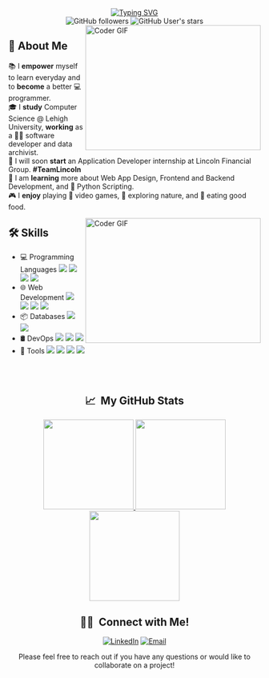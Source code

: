 <div align="center">
  <a href="https://git.io/typing-svg"> 
    <img src="https://readme-typing-svg.demolab.com?font=Fira+Code&size=30&duration=500&pause=1000&color=FFA500&multiline=true&width=500&height=100&lines=print(%22Hello%2C+I'm+Andy!%22);+" alt="Typing SVG" />
  </a>
</div>

<div align="center">
  <img alt="GitHub followers" src="https://img.shields.io/github/followers/andy-1au?style=social">
  <img alt="GitHub User's stars" src="https://img.shields.io/github/stars/andy-1au?style=social">
</div>

<img alt="Coder GIF" height=250 width=350 align="right" src="https://cdn.dribbble.com/users/730703/screenshots/6581243/avento.gif"/>

<div align="left">
  <h2>🌟 About Me</h2>
  <p>
    📚 I <strong>empower</strong> myself to learn everyday and to <strong>become</strong> a better 💻 programmer.<br>
    🎓 I <strong>study</strong> Computer Science @ Lehigh University, <strong>working</strong> as a 👨‍💻 software developer and data archivist.<br>
    💼 I will soon <strong>start</strong> an Application Developer internship at Lincoln Financial Group. <strong>#TeamLincoln</strong> <br>
    🌱 I am <strong>learning</strong> more about Web App Design, Frontend and Backend Development, and 🐍 Python Scripting.<br>
    🎮 I <strong>enjoy</strong> playing 👾 video games, 🌲 exploring nature, and 🍲 eating good food.
  </p>
</div>

<img alt="Coder GIF" height=250 width=350 align="right" src="https://images.squarespace-cdn.com/content/v1/5769fc401b631bab1addb2ab/1541580611624-TE64QGKRJG8SWAIUS7NS/ke17ZwdGBToddI8pDm48kPoswlzjSVMM-SxOp7CV59BZw-zPPgdn4jUwVcJE1ZvWQUxwkmyExglNqGp0IvTJZamWLI2zvYWH8K3-s_4yszcp2ryTI0HqTOaaUohrI8PI6FXy8c9PWtBlqAVlUS5izpdcIXDZqDYvprRqZ29Pw0o/coding-freak.gif"/>

<div align="left">
  <h2>🛠 Skills</h2>
  <ul>
    <li>
      💻 Programming Languages
      <img src="https://img.shields.io/badge/-Python-333333?style=flat&logo=python">
      <img src="https://img.shields.io/badge/-Java-333333?style=flat&logo=Java&logoColor=007396">
      <img src="https://img.shields.io/badge/-JavaScript-333333?style=flat&logo=javascript">
      <img src="https://img.shields.io/badge/-R-333333?style=flat&logo=r&logoColor=276DC3">
    </li>
    <li>
      🌐 Web Development
      <img src="https://img.shields.io/badge/-HTML5-333333?style=flat&logo=HTML5">
      <img src="https://img.shields.io/badge/-CSS-333333?style=flat&logo=CSS3&logoColor=1572B6">
      <img src="https://img.shields.io/badge/-Flask-333333?style=flat&logo=flask&logoColor=FFFFFF">
      <img src="https://img.shields.io/badge/-Bootstrap-333333?style=flat&logo=bootstrap&logoColor=563D7C">
    </li>
    <li>
      📦 Databases
      <img src="https://img.shields.io/badge/-PostgreSQL-333333?style=flat&logo=postgresql&logoColor=336791">
      <img src="https://img.shields.io/badge/-SQLite-333333?style=flat&logo=sqlite&logoColor=003B57">
    </li>
    <li>
      🛢️ DevOps
      <img src="https://img.shields.io/badge/-Maven-333333?style=flat&logo=apache-maven&logoColor=C71A36">
      <img src="https://img.shields.io/badge/-Docker-333333?style=flat&logo=docker&logoColor=2496ED">
      <img src="https://img.shields.io/badge/-AWS-333333?style=flat&logo=amazon-aws&logoColor=FF9900">
    </li>
    <li>
      🔧 Tools
      <img src="https://img.shields.io/badge/-Git-333333?style=flat&logo=git">
      <img src="https://img.shields.io/badge/-GitHub-333333?style=flat&logo=github">
      <img src="https://img.shields.io/badge/-Visual%20Studio%20Code-333333?style=flat&logo=visual-studio-code&logoColor=007ACC">
      <img src="https://img.shields.io/badge/-RStudio-333333?style=flat&logo=rstudio&logoColor=75AADB">
    </li>
  </ul>
</div>

<br>
<br>

<div align="center">
  <h2> 📈 &nbsp;My GitHub Stats </h2>
  <p>
    <a href="https://github.com/andy-1au">
      <img height="180em" src="https://github-readme-stats.vercel.app/api?username=andy-1au&show_icons=true&theme=vision-friendly-dark&border_radius=5&card_width=500"/>
      <img height="180em" src="http://github-readme-streak-stats.herokuapp.com?user=andy-1au&theme=vision-friendly-dark&border_radius=5&card_width=500)"/>
      <img height="180em" src="https://github-readme-stats.vercel.app/api/top-langs/?username=andy-1au&layout=compact&theme=vision-friendly-dark&border_radius=5&card_width=500"/>
    </a>
  </p>
</div>

<div align="center">
  <h2> 🤝🏻 &nbsp;Connect with Me! </h2>
  <p>
    <a href="https://www.linkedin.com/in/andy-1au/"><img alt="LinkedIn" src="https://img.shields.io/badge/LinkedIn-Andy%20Lau-blue?style=flat-square&logo=linkedin"></a>
    <a href="mailto:andyolau88@gmail.com"><img alt="Email" src="https://img.shields.io/badge/Email-andyolau888@gmail.com-blue?style=flat-square&logo=gmail"></a>
  </p>
  <p>
    Please feel free to reach out if you have any questions or would like to collaborate on a project!
  </p>
</div>


